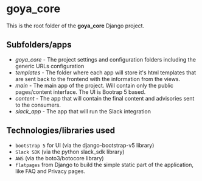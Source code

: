 # goya_core 
This is the root folder of the **goya_core** Django project.

## Subfolders/apps
- _goya_core_ - The project settings and configuration folders including the generic URLs configuration
- _templates_ - The folder where each app will store it's html templates that are sent back to the frontend with the information from the views.
- _main_ - The main app of the project. Will contain only the public pages/content interface. The UI is Bootrap 5 based.
- _content_ - The app that will contain the final content and advisories sent to the consumers.
- _slack_app_ - The app that will run the Slack integration


## Technologies/libraries used
- `bootstrap 5` for UI (via the django-bootstrap-v5 library)
- `Slack SDK` (via the python slack_sdk library)
- `AWS` (via the boto3/botocore library)
- `flatpages` from Django to build the simple static part of the application, like FAQ and Privacy pages. 